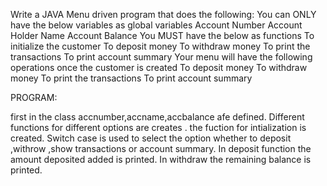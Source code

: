 Write a JAVA Menu driven program that does the following:
You can ONLY have the below variables as global variables
Account Number
Account Holder Name
Account Balance
You MUST have the below as functions
To initialize the customer
To deposit money
To withdraw money
To print the transactions
To print account summary
Your menu will have the following operations once the customer is created
To deposit money
To withdraw money
To print the transactions
To print account summary


PROGRAM:

first in the class accnumber,accname,accbalance afe defined.
Different functions for different options are creates .
the fuction for intialization is created.
Switch case is used to select the option whether to deposit ,withrow ,show transactions or account summary.
In deposit function the amount deposited added is printed.
In withdraw the remaining balance is printed.